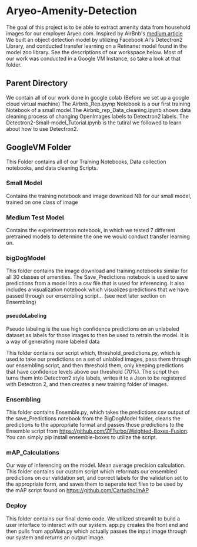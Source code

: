 # Aryeo-Amenity-Detection
The goal of this project is to be able to extract amenity data from household images for our employer Aryeo.com. Inspired by AirBnb's [medium article](https://medium.com/airbnb-engineering/amenity-detection-and-beyond-new-frontiers-of-computer-vision-at-airbnb-144a4441b72e) We built an object detection model by utilizing Facebook AI's Detectron2 Library, and conducted transfer learning on a Retinanet model found in the model zoo library. See the descriptions of our workspace below. Most of our work was conducted in a Google VM Instance, so take a look at that folder. 

## Parent Directory
We contain all of our work done in google colab (Before we set up a google cloud virtual machine) 
The Airbnb_Rep.ipynp Notebook is a our first training Notebook of a small model.The Airbnb_rep_Data_cleaning.ipynb shows data cleaning process of changing OpenImages labels to Detectron2 labels. The Detectron2-Small-model_Tutorial.ipynb is the tutiral we followed to learn about how to use Detectron2. 

 
## GoogleVM Folder
This Folder contains all of our Training Notebooks, Data collection notebooks, and data cleaning Scripts.

### Small Model
Contains the training notebook and image download NB for our small model, trained on one class of image

### Medium Test Model
Contains the experimentaton notebook, in which we tested 7 different pretrained models to determine the one we would conduct transfer learning on.

### bigDogModel
This folder contains the image download and training notebooks similar for all 30 classes of amenities. The Save_Predictions notebook is used to save predictions from a model into a csv file that is used for inferencing. It also includes a visualization notebook which visualizes predictions that we have passed through our ensembling script... (see next later section on Ensembling)


#### pseudoLabeling
Pseudo labeling is the use high confidence predictions on an unlabeled dataset as labels for those images to then be used to retrain the model. It is a way of generating more labeled data

This folder contains our script which, threshold_predictions.py, which is used to take our predictions on a set of unlabled images, pass them through our ensembling script, and then threshold them, only keeping predictions that have confidence levels above our threshold (70%). The script then turns them into Detectron2 style labels, writes it to a Json to be registered with Detectron 2, and then creates a new training folder of images. 


### Ensembling
This folder contains Ensemble.py, which takes the predictions csv output of the save_Predictions notebook from the BigDogModel folder, cleans the predictions to the appropriate format and passes those predictions to the Ensemble script from https://github.com/ZFTurbo/Weighted-Boxes-Fusion. You can simply pip install ensemble-boxes to utilize the script. 

### mAP_Calculations
Our way of inferencing on the model. Mean average precision calculation. This folder contains our custom script which reformats our ensembled predictions on our validation set, and correct labels for the validation set to the appropriate form, and saves them to seperate text files to be used by the mAP script found on https://github.com/Cartucho/mAP

### Deploy
This folder contains our final demo code. We utilized streamlit to build a user interface to interact with our system. app.py creates the front end and then pulls from appMain.py which actually passes the input image through our system and returns an output image. 

